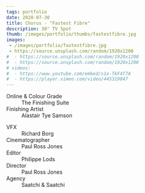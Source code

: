 ```yaml
---
tags: portfolio
date: 2020-07-30
title: Chorus - "Fastest Fibre"
description: 30" TV Spot
thumb: /images/portfolio/thumbs/fastestfibre.jpg
images:
 - /images/portfolio/fastestfibre.jpg
 - https://source.unsplash.com/random/1920x1200
#  - https://source.unsplash.com/random/1920x1200
#  - https://source.unsplash.com/random/1920x1200
# videos:
#  - https://www.youtube.com/embed/s1x-TkF4f7A
#  - https://player.vimeo.com/video/445319847
---
```


<dl>
  <dt>Online &amp; Colour Grade</dt>
  <dd>The Finishing Suite</dd>

  <dt>Finishing Artist</dt>
  <dd>Alastair Tye Samson</dd>
</dl>

<dl>
  <dt>VFX</dt>
  <dd class="m-b">Richard Borg</dd>

  <dt>Cinematographer</dt>
  <dd>Paul Ross Jones</dd>

  <dt>Editor</dt>
  <dd>Philippe Lods</dd>

  <dt>Director</dt>
  <dd>Paul Ross Jones</dd>

  <dt>Agency</dt>
  <dd>Saatchi &amp; Saatchi</dd>
</dl>
